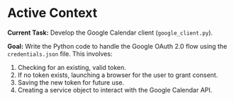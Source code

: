# Active Context

**Current Task:** Develop the Google Calendar client (`google_client.py`).
 
**Goal:** Write the Python code to handle the Google OAuth 2.0 flow using the `credentials.json` file. This involves:
1.  Checking for an existing, valid token.
2.  If no token exists, launching a browser for the user to grant consent.
3.  Saving the new token for future use.
4.  Creating a service object to interact with the Google Calendar API. 